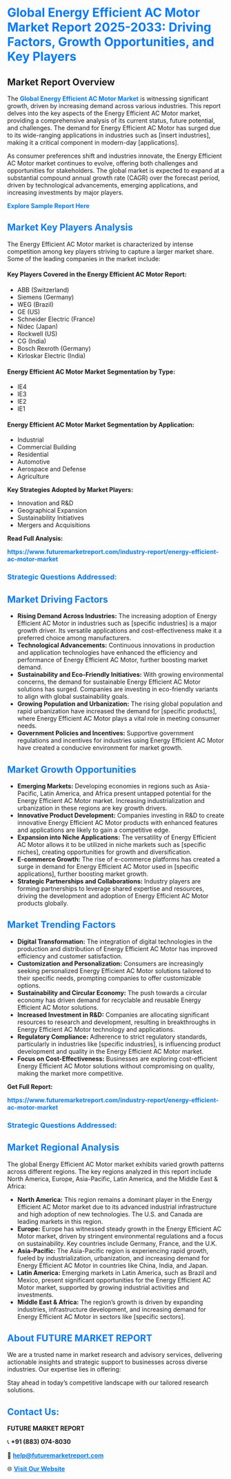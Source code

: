 <h1 style="color: #007BFF;">Global Energy Efficient AC Motor Market Report 2025-2033: Driving Factors, Growth Opportunities, and Key Players</h1>

<section id="overview">
<h2>Market Report Overview</h2>
<p>The <a href="https://www.futuremarketreport.com/industry-report/energy-efficient-ac-motor-market" style="color: #007BFF; text-decoration: none;"><strong>Global Energy Efficient AC Motor Market</strong></a> is witnessing significant growth, driven by increasing demand across various industries. This report delves into the key aspects of the Energy Efficient AC Motor market, providing a comprehensive analysis of its current status, future potential, and challenges. The demand for Energy Efficient AC Motor has surged due to its wide-ranging applications in industries such as [insert industries], making it a critical component in modern-day [applications].</p>
<p>As consumer preferences shift and industries innovate, the Energy Efficient AC Motor market continues to evolve, offering both challenges and opportunities for stakeholders. The global market is expected to expand at a substantial compound annual growth rate (CAGR) over the forecast period, driven by technological advancements, emerging applications, and increasing investments by major players.</p>
</section>

<section id="overview">
<p><a href="https://www.futuremarketreport.com/request-sample/reportId=53702" style="color: #007BFF; text-decoration: none;"><strong>Explore Sample Report Here</strong></a></p>
</section>

<section id="key-players">
<h2 style="color: #007BFF;">Market Key Players Analysis</h2>
<p>The Energy Efficient AC Motor market is characterized by intense competition among key players striving to capture a larger market share. Some of the leading companies in the market include:</p>
<h4>Key Players Covered in the Energy Efficient AC Motor Report:</h4>
<ul><li>ABB (Switzerland)</li><li>Siemens (Germany)</li><li>WEG (Brazil)</li><li>GE (US)</li><li>Schneider Electric (France)</li><li>Nidec (Japan)</li><li>Rockwell (US)</li><li>CG (India)</li><li>Bosch Rexroth (Germany)</li><li>Kirloskar Electric (India)</li></ul>
<h4>Energy Efficient AC Motor Market Segmentation by Type:</h4>
<ul><li>IE4</li><li>IE3</li><li>IE2</li><li>IE1</li></ul>

<h4>Energy Efficient AC Motor Market Segmentation by Application:</h4>
<ul><li>Industrial</li><li>Commercial Building</li><li>Residential</li><li>Automotive</li><li>Aerospace and Defense</li><li>Agriculture</li></ul>
<p><strong>Key Strategies Adopted by Market Players:</strong></p>
<ul>
<li>Innovation and R&D</li>
<li>Geographical Expansion</li>
<li>Sustainability Initiatives</li>
<li>Mergers and Acquisitions</li>
</ul>
</section>

<section>
<p><strong>Read Full Analysis: </strong></p><a href="https://www.futuremarketreport.com/industry-report/energy-efficient-ac-motor-market" style="color: #007BFF; text-decoration: none;"><strong>https://www.futuremarketreport.com/industry-report/energy-efficient-ac-motor-market</strong></a>
<h3 style="color: #007BFF;">Strategic Questions Addressed:</h3>
</section>

<section id="driving-factors">
<h2 style="color: #007BFF;">Market Driving Factors</h2>
<ul>
<li><strong>Rising Demand Across Industries:</strong> The increasing adoption of Energy Efficient AC Motor in industries such as [specific industries] is a major growth driver. Its versatile applications and cost-effectiveness make it a preferred choice among manufacturers.</li>
<li><strong>Technological Advancements:</strong> Continuous innovations in production and application technologies have enhanced the efficiency and performance of Energy Efficient AC Motor, further boosting market demand.</li>
<li><strong>Sustainability and Eco-Friendly Initiatives:</strong> With growing environmental concerns, the demand for sustainable Energy Efficient AC Motor solutions has surged. Companies are investing in eco-friendly variants to align with global sustainability goals.</li>
<li><strong>Growing Population and Urbanization:</strong> The rising global population and rapid urbanization have increased the demand for [specific products], where Energy Efficient AC Motor plays a vital role in meeting consumer needs.</li>
<li><strong>Government Policies and Incentives:</strong> Supportive government regulations and incentives for industries using Energy Efficient AC Motor have created a conducive environment for market growth.</li>
</ul>
</section>

<section id="growth-opportunities">
<h2 style="color: #007BFF;">Market Growth Opportunities</h2>
<ul>
<li><strong>Emerging Markets:</strong> Developing economies in regions such as Asia-Pacific, Latin America, and Africa present untapped potential for the Energy Efficient AC Motor market. Increasing industrialization and urbanization in these regions are key growth drivers.</li>
<li><strong>Innovative Product Development:</strong> Companies investing in R&D to create innovative Energy Efficient AC Motor products with enhanced features and applications are likely to gain a competitive edge.</li>
<li><strong>Expansion into Niche Applications:</strong> The versatility of Energy Efficient AC Motor allows it to be utilized in niche markets such as [specific niches], creating opportunities for growth and diversification.</li>
<li><strong>E-commerce Growth:</strong> The rise of e-commerce platforms has created a surge in demand for Energy Efficient AC Motor used in [specific applications], further boosting market growth.</li>
<li><strong>Strategic Partnerships and Collaborations:</strong> Industry players are forming partnerships to leverage shared expertise and resources, driving the development and adoption of Energy Efficient AC Motor products globally.</li>
</ul>
</section>

<section id="trending-factors">
<h2 style="color: #007BFF;">Market Trending Factors</h2>
<ul>
<li><strong>Digital Transformation:</strong> The integration of digital technologies in the production and distribution of Energy Efficient AC Motor has improved efficiency and customer satisfaction.</li>
<li><strong>Customization and Personalization:</strong> Consumers are increasingly seeking personalized Energy Efficient AC Motor solutions tailored to their specific needs, prompting companies to offer customizable options.</li>
<li><strong>Sustainability and Circular Economy:</strong> The push towards a circular economy has driven demand for recyclable and reusable Energy Efficient AC Motor solutions.</li>
<li><strong>Increased Investment in R&D:</strong> Companies are allocating significant resources to research and development, resulting in breakthroughs in Energy Efficient AC Motor technology and applications.</li>
<li><strong>Regulatory Compliance:</strong> Adherence to strict regulatory standards, particularly in industries like [specific industries], is influencing product development and quality in the Energy Efficient AC Motor market.</li>
<li><strong>Focus on Cost-Effectiveness:</strong> Businesses are exploring cost-efficient Energy Efficient AC Motor solutions without compromising on quality, making the market more competitive.</li>
</ul>
</section>

<section>
<p><strong>Get Full Report: </strong></p><a href="https://www.futuremarketreport.com/industry-report/energy-efficient-ac-motor-market" style="color: #007BFF; text-decoration: none;"><strong>https://www.futuremarketreport.com/industry-report/energy-efficient-ac-motor-market</strong></a>
<h3 style="color: #007BFF;">Strategic Questions Addressed:</h3>
</section>


<section id="regional-analysis">
<h2 style="color: #007BFF;">Market Regional Analysis</h2>
<p>The global Energy Efficient AC Motor market exhibits varied growth patterns across different regions. The key regions analyzed in this report include North America, Europe, Asia-Pacific, Latin America, and the Middle East & Africa:</p>
<ul>
<li><strong>North America:</strong> This region remains a dominant player in the Energy Efficient AC Motor market due to its advanced industrial infrastructure and high adoption of new technologies. The U.S. and Canada are leading markets in this region.</li>
<li><strong>Europe:</strong> Europe has witnessed steady growth in the Energy Efficient AC Motor market, driven by stringent environmental regulations and a focus on sustainability. Key countries include Germany, France, and the U.K.</li>
<li><strong>Asia-Pacific:</strong> The Asia-Pacific region is experiencing rapid growth, fueled by industrialization, urbanization, and increasing demand for Energy Efficient AC Motor in countries like China, India, and Japan.</li>
<li><strong>Latin America:</strong> Emerging markets in Latin America, such as Brazil and Mexico, present significant opportunities for the Energy Efficient AC Motor market, supported by growing industrial activities and investments.</li>
<li><strong>Middle East & Africa:</strong> The region’s growth is driven by expanding industries, infrastructure development, and increasing demand for Energy Efficient AC Motor in sectors like [specific sectors].</li>
</ul>
</section>

<footer>
<h2 style="color: #007BFF;">About FUTURE MARKET REPORT</h2>
<p>We are a trusted name in market research and advisory services, delivering actionable insights and strategic support to businesses across diverse industries. Our expertise lies in offering:</p>

<p>Stay ahead in today’s competitive landscape with our tailored research solutions.</p>

<h2 style="color: #007BFF;">Contact Us:</h2>
<p><strong>FUTURE MARKET REPORT</strong></p>
<p>📞 <strong>+91 (883) 074-8030</strong></p>
<p>📧 <strong><a href="mailto:help@futuremarketreport.com" style="color: #007BFF;">help@futuremarketreport.com</a></strong></p>
<p>🌐 <strong><a href="https://www.futuremarketreport.com/" style="color: #007BFF;">Visit Our Website</a></strong></p>
</footer>